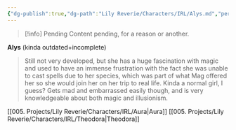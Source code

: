 ```yaml
---
{"dg-publish":true,"dg-path":"Lily Reverie/Characters/IRL/Alys.md","permalink":"/lily-reverie/characters/irl/alys/","created":"2024-01-22T20:49:58.145-03:00","updated":"2024-01-22T20:49:58.145-03:00"}
---
```



>[!info] Pending
>Content pending, for a reason or another.

**Alys** (kinda outdated+incomplete)

> Still not very developed, but she has a huge fascination with magic and used to have an immense frustration with the fact she was unable to cast spells due to her species, which was part of what Mag offered her so she would join her on her trip to real life. Kinda a normal girl, I guess? Gets mad and embarrassed easily though, and is very knowledgeable about both magic and illusionism.

[[005. Projects/Lily Reverie/Characters/IRL/Aura\|Aura]]
[[005. Projects/Lily Reverie/Characters/IRL/Theodora\|Theodora]]
